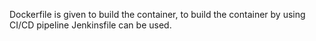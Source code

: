 Dockerfile is given to build the container, to build the container by using CI/CD pipeline Jenkinsfile can be used. 
